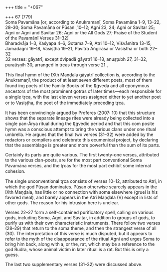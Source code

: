 +++
title = "+067"

+++
67 (779)  
Soma Pavamāna [or, according to Anukramaṇı̄, Soma Pavamāna 1–9, 13–22, 28–30; Soma Pavamāna or Pūsan ̣ 10–12; Agni 23, 24; Agni or Savitar 25; Agni or Agni and Savitar  26; Agni or the All Gods 27; Praise of the Student of the Pavamānı̄ Verses 31–32]  
Bharadvāja 1–3, Kaśyapa 4–6, Gotama 7–9, Atri 10–12, Viśvāmitra 13–15, Jamadagni  16–18, Vasiṣṭha 19–21, Pavitra Āṅgirasa or Vasiṣtha or both 22–32  
32 verses: gāyatrī, except dvipadā gāyatrī 16–18, anuṣṭubh 27, 31–32, puraüṣṇih 30,  arranged in trcas through verse 21. ̥  

This final hymn of the IXth Maṇḍala gāyatrī collection is, according to the  Anukramaṇī, the product of at least seven different poets, most of them found ing poets of the Family Books of the R̥gveda and all eponymous ancestors of  the most prominent gotras of later times—each responsible for a single tr̥ca, with  the last eleven verses assigned either to yet another poet or to Vasiṣṭha, the poet  of the immediately preceding tr̥ca. 

It has been convincingly argued by Proferes  (2007: 10) that this structure shows that the separate lineage rites were already being  collected into a single pan-Ārya ritual during the R̥gvedic period and that this com posite hymn was a conscious attempt to bring the various clans under one ritual  umbrella. He argues that the final two verses (31–32) were added by the redactors  or compilers and celebrate this ecumenical project, by declaring that the assemblage  is greater and more powerful than the sum of its parts.  

Certainly its parts are quite various. The first twenty-one verses, attributed to the  various clan-poets, are for the most part conventional Soma Pavamāna verses, and  the tr̥cas for the most part exhibit some internal cohesion. 

The single unconventional  tr̥ca consists of verses 10–12, attributed to Atri, in which the god Pūṣan dominates.  Pūṣan otherwise scarcely appears in the IXth Maṇḍala, has little or no connection with soma elsewhere (gruel is his favored meal), and barely appears in the Atri  Maṇḍala (V) except in lists of other gods. The reason for his intrusion here is unclear. 

Verses 22–27 form a self-contained purificatory spell, calling on various gods,  including Soma, Agni, and Savitar, in addition to groups of gods, to purify us with  their own characteristic instruments. There follow two verses (28–29) that return to  the soma theme, and then the strangest verse of all (30). The interpretation of this  verse is much disputed, but it appears to refer to the myth of the disappearance of  the ritual Agni and urges Soma to bring him back, along with a, or the, rat, which  may be a reference to the god Rudra, whose animal victim in later ritual is a rat. But  this is only a guess.  

The last two supplementary verses (31–32) were discussed above.  